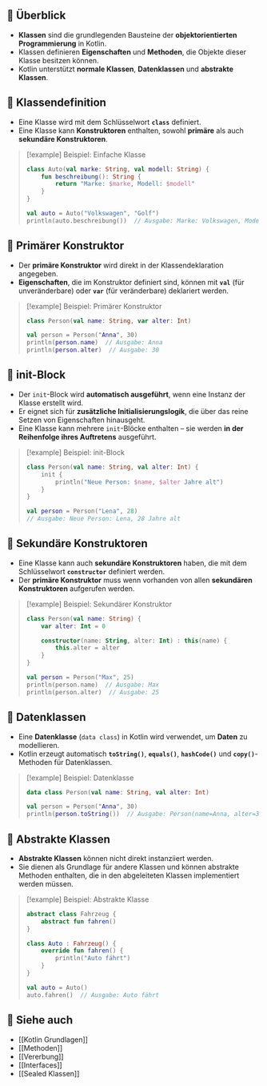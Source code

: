 
## 🔹 Überblick

- **Klassen** sind die grundlegenden Bausteine der **objektorientierten Programmierung** in Kotlin.
- Klassen definieren **Eigenschaften** und **Methoden**, die Objekte dieser Klasse besitzen können.
- Kotlin unterstützt **normale Klassen**, **Datenklassen** und **abstrakte Klassen**.

## 🔹 Klassendefinition

- Eine Klasse wird mit dem Schlüsselwort **`class`** definiert.
- Eine Klasse kann **Konstruktoren** enthalten, sowohl **primäre** als auch **sekundäre Konstruktoren**.

> [!example] Beispiel: Einfache Klasse  
> ```kotlin
> class Auto(val marke: String, val modell: String) {
>     fun beschreibung(): String {
>         return "Marke: $marke, Modell: $modell"
>     }
> }
> 
> val auto = Auto("Volkswagen", "Golf")
> println(auto.beschreibung())  // Ausgabe: Marke: Volkswagen, Modell: Golf
> ```

## 🔹 Primärer Konstruktor

- Der **primäre Konstruktor** wird direkt in der Klassendeklaration angegeben.
- **Eigenschaften**, die im Konstruktor definiert sind, können mit **`val`** (für unveränderbare) oder **`var`** (für veränderbare) deklariert werden.

> [!example] Beispiel: Primärer Konstruktor  
> ```kotlin
> class Person(val name: String, var alter: Int)
> 
> val person = Person("Anna", 30)
> println(person.name)  // Ausgabe: Anna
> println(person.alter)  // Ausgabe: 30
> ```

## 🔹 init-Block

- Der `init`-Block wird **automatisch ausgeführt**, wenn eine Instanz der Klasse erstellt wird.
- Er eignet sich für **zusätzliche Initialisierungslogik**, die über das reine Setzen von Eigenschaften hinausgeht.
- Eine Klasse kann mehrere `init`-Blöcke enthalten – sie werden **in der Reihenfolge ihres Auftretens** ausgeführt.

> [!example] Beispiel: init-Block  
> ```kotlin
> class Person(val name: String, val alter: Int) {
>     init {
>         println("Neue Person: $name, $alter Jahre alt")
>     }
> }
> 
> val person = Person("Lena", 28)
> // Ausgabe: Neue Person: Lena, 28 Jahre alt
> ```


## 🔹 Sekundäre Konstruktoren

- Eine Klasse kann auch **sekundäre Konstruktoren** haben, die mit dem Schlüsselwort **`constructor`** definiert werden.
- Der **primäre Konstruktor** muss wenn vorhanden von allen **sekundären Konstruktoren** aufgerufen werden.

> [!example] Beispiel: Sekundärer Konstruktor  
> ```kotlin
> class Person(val name: String) {
>     var alter: Int = 0
> 
>     constructor(name: String, alter: Int) : this(name) {
>         this.alter = alter
>     }
> }
> 
> val person = Person("Max", 25)
> println(person.name)  // Ausgabe: Max
> println(person.alter)  // Ausgabe: 25
> ```

## 🔹 Datenklassen

- Eine **Datenklasse** (`data class`) in Kotlin wird verwendet, um **Daten** zu modellieren.
- Kotlin erzeugt automatisch **`toString()`**, **`equals()`**, **`hashCode()`** und **`copy()`**-Methoden für Datenklassen.

> [!example] Beispiel: Datenklasse  
> ```kotlin
> data class Person(val name: String, val alter: Int)
> 
> val person = Person("Anna", 30)
> println(person.toString())  // Ausgabe: Person(name=Anna, alter=30)
> ```

## 🔹 Abstrakte Klassen

- **Abstrakte Klassen** können nicht direkt instanziiert werden.
- Sie dienen als Grundlage für andere Klassen und können abstrakte Methoden enthalten, die in den abgeleiteten Klassen implementiert werden müssen.

> [!example] Beispiel: Abstrakte Klasse  
> ```kotlin
> abstract class Fahrzeug {
>     abstract fun fahren()
> }
> 
> class Auto : Fahrzeug() {
>     override fun fahren() {
>         println("Auto fährt")
>     }
> }
> 
> val auto = Auto()
> auto.fahren()  // Ausgabe: Auto fährt
> ```

## 🔹 Siehe auch

- [[Kotlin Grundlagen]]
- [[Methoden]]
- [[Vererbung]]
- [[Interfaces]]
- [[Sealed Klassen]]

